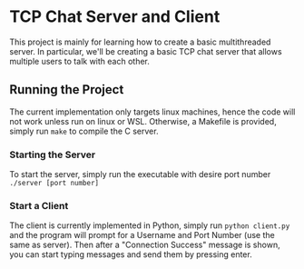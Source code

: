 # TCP Chat Server and Client
This project is mainly for learning how to create a basic multithreaded server. In particular, we'll be creating a basic TCP chat server that allows multiple users to talk with each other.

## Running the Project
The current implementation only targets linux machines, hence the code will not work unless run on linux or WSL. Otherwise, a Makefile is provided, simply run `make` to compile the C server.
### Starting the Server
To start the server, simply run the executable with desire port number `./server [port number]`
### Start a Client
The client is currently implemented in Python, simply run `python client.py` and the program will prompt for a Username and Port Number (use the same as server). Then after a "Connection Success" message is shown, you can start typing messages and send them by pressing enter.
